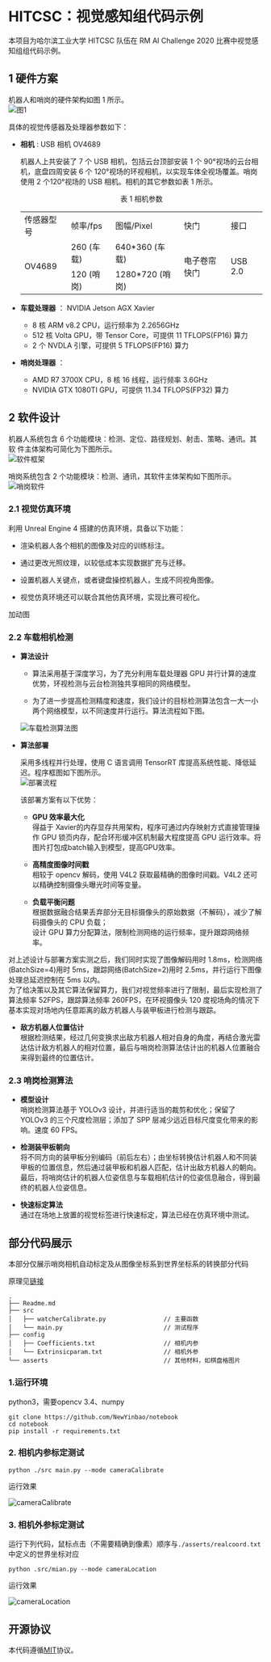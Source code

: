 <!--
 * @Author: your name
 * @Date: 2020-08-01 08:51:28
 * @LastEditTime: 2020-08-24 21:50:20
 * @LastEditors: Please set LastEditors
 * @Description: In User Settings Edit
 * @FilePath: ./README.md
-->


# HITCSC：视觉感知组代码示例

<tab>本项目为哈尔滨工业大学 HITCSC 队伍在 RM AI Challenge 2020 比赛中视觉感知组组代码示例。

## 1 硬件方案  

机器人和哨岗的硬件架构如图 1 所示。  
![图1](./fig/总体硬件框架.png)  

具体的视觉传感器及处理器参数如下：  

- **相机** : USB 相机 OV4689  

    机器人上共安装了 7 个 USB 相机，包括云台顶部安装 1 个 90°视场的云台相机，底盘四周安装 6 个 120°视场的环视相机，以实现车体全视场覆盖。哨岗使用 2 个120°视场的 USB 相机。相机的其它参数如表 1 所示。  

    <p align="center">表 1 相机参数</p>
    <table align="center">
        <tr>
            <td>传感器型号</td>
            <td>帧率/fps</td>
            <td>图幅/Pixel</td>
            <td>快门</td>
            <td>接口</td>
        </tr>
        <tr>
            <td rowspan="2">OV4689</td>
            <td>260 (车载)</td>
            <td>640*360 (车载)</td>
            <td rowspan="2">电子卷帘快门</td>
            <td rowspan="2">USB 2.0</td>
        </tr>
        <tr>
            <td>120 (哨岗)</td>
            <td>1280*720 (哨岗)</td>
        </tr>
    </table>
    
- **车载处理器** ： NVIDIA Jetson AGX Xavier
    * 8 核 ARM v8.2 CPU，运行频率为 2.2656GHz
    * 512 核 Volta GPU，带 Tensor Core，可提供 11 TFLOPS(FP16) 算力
    * 2 个 NVDLA 引擎，可提供 5 TFLOPS(FP16) 算力
- **哨岗处理器** ：  
    * AMD R7 3700X CPU，8 核 16 线程，运行频率 3.6GHz
    * NVIDIA GTX 1080TI GPU，可提供 11.34 TFLOPS(FP32) 算力

## 2 软件设计  
机器人系统包含 6 个功能模块：检测、定位、路径规划、射击、策略、通讯。其软 件主体架构可简化为下图所示。  
![软件框架](./fig/软件总体框架.png)  

哨岗系统包含 2 个功能模块：检测、通讯，其软件主体架构如下图所示。 
![哨岗软件](./fig/哨岗软件.png)  

### 2.1 视觉仿真环境  

利用 Unreal Engine 4 搭建的仿真环境，具备以下功能：  

- 渲染机器人各个相机的图像及对应的训练标注。  

- 通过更改光照纹理，以较低成本实现数据扩充与迁移。  

- 设置机器人关键点，或者键盘操控机器人，生成不同视角图像。  

- 视觉仿真环境还可以联合其他仿真环境，实现比赛可视化。  

加动图


### 2.2 车载相机检测  

- **算法设计**
   * 算法采用基于深度学习，为了充分利用车载处理器 GPU 并行计算的速度优势，环视检测与云台检测独共享相同的网络模型。  

   * 为了进一步提高检测精度和速度，我们设计的目标检测算法包含一大一小两个网络模型，以不同速度并行运行。算法流程如下图。

    ![车载检测算法图](./fig/车载检测算法两步.png)  
   
* **算法部署**  

    采用多线程并行处理，使用 C 语言调用 TensorRT 库提高系统性能、降低延迟。程序框图如下图所示。  
    ![部署流程](./fig/车载算法部署.png)  

    该部署方案有以下优势：  

    * **GPU 效率最大化**  
    得益于 Xavier的内存显存共用架构，程序可通过内存映射方式直接管理操作 GPU 锁页内存，配合环形缓冲区机制最大程度提高 GPU 运行效率。将图片打包成batch输入到模型，提高GPU效率。

    * **高精度图像时间戳**  
    相较于 opencv 解码，使用 V4L2 获取最精确的图像时间戳。V4L2 还可以精确控制摄像头曝光时间等变量。  

    * **负载平衡问题**  
    根据数据融合结果丢弃部分无目标摄像头的原始数据（不解码），减少了解码摄像头的 CPU 负载；  
    设计 GPU 算力分配算法，限制检测网络的运行频率，提升跟踪网络频率。  

对上述设计与部署方案实测之后，我们同时实现了图像解码用时 1.8ms，检测网络 (BatchSize=4)用时 5ms，跟踪网络(BatchSize=2)用时 2.5ms，并行运行下图像处理总延迟控制在 5ms 以内。  
为了给决策以及其它算法保留算力，我们对视觉频率进行了限制，最后实现检测了算法频率 52FPS，跟踪算法频率 260FPS，在环视摄像头 120 度视场角的情况下基本实现对场地内任意距离的敌方机器人与装甲板进行检测与跟踪。  

* **敌方机器人位置估计**  
根据检测结果，经过几何变换求出敌方机器人相对自身的角度，再结合激光雷达估计敌方机器人的相对位置，最后与哨岗检测算法估计出的机器人位置融合来得到最终的位置估计。  

### 2.3 哨岗检测算法  

- **模型设计**  
哨岗检测算法基于 YOLOv3 设计，并进行适当的裁剪和优化；保留了 YOLOv3 的三个尺度检测层；添加了 SPP 层减少远近目标尺度变化带来的影响。速度 60 FPS。  

- **检测装甲板朝向**  
将不同方向的装甲板分别编码（前后左右）；由坐标转换估计机器人和不同装甲板的位置信息，然后通过装甲板和机器人匹配，估计出敌方机器人的朝向。最后，将哨岗估计的机器人位姿信息与车载相机估计的位姿信息融合，得到最终的机器人位姿信息。

- **快速标定算法**  
通过在场地上放置的视觉标签进行快速标定，算法已经在仿真环境中测试。

## 部分代码展示  

本部分仅展示哨岗相机自动标定及从图像坐标系到世界坐标系的转换部分代码 

原理见[链接](https://docs.opencv.org/2.4/modules/calib3d/doc/camera_calibration_and_3d_reconstruction.html#double%20calibrateCamera(InputArrayOfArrays%20objectPoints,%20InputArrayOfArrays%20imagePoints,%20Size%20imageSize,%20InputOutputArray%20cameraMatrix,%20InputOutputArray%20distCoeffs,%20OutputArrayOfArrays%20rvecs,%20OutputArrayOfArrays%20tvecs,%20int%20flags,%20TermCriteria%20criteria))

```
.
├── Readme.md
├── src                         
│   ├── watcherCalibrate.py                // 主要函数
│   └── main.py                            // 测试程序
├── config
│   ├── Coefficients.txt                   // 相机内参
│   └── Extrinsicparam.txt                 // 相机外参
└── asserts                                // 其他材料，如棋盘格图片
```

### 1.运行环境  

python3，需要opencv 3.4、numpy  

```
git clone https://github.com/NewYinbao/notebook
cd notebook
pip install -r requirements.txt
```  

### 2. 相机内参标定测试

```
python ./src main.py --mode cameraCalibrate
```

运行效果

![cameraCalibrate](./fig/测试_哨岗内参标定_Trim.gif)

### 3. 相机外参标定测试  

运行下列代码，鼠标点击（不需要精确到像素）顺序与```./asserts/realcoord.txt```中定义的世界坐标对应
```
python .src/mian.py --mode cameraLocation
```

运行效果  

![cameraLocation](./fig/测试_哨岗相机外参标定_Trim.gif)

## 开源协议

本代码遵循[MIT](https://choosealicense.com/licenses/mit/)协议。  